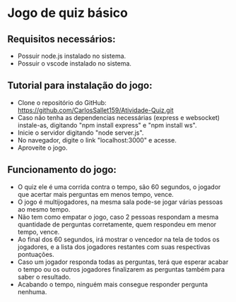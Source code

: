 # Jogo de quiz básico

## Requisitos necessários:
 - Possuir node.js instalado no sistema.
 - Possuir o vscode instalado no sistema.

## Tutorial para instalação do jogo:
 - Clone o repositório do GitHub: https://github.com/CarlosSallet159/Atividade-Quiz.git
 - Caso não tenha as dependencias necessárias (express e websocket) instale-as, digitando "npm install express" e "npm install ws".
 - Inicie o servidor digitando "node server.js".
 - No navegador, digite o link "localhost:3000" e acesse.
 - Aproveite o jogo.

 ## Funcionamento do jogo:
 - O quiz ele é uma corrida contra o tempo, são 60 segundos, o jogador que acertar mais perguntas em menos tempo, vence.
 - O jogo é multijogadores, na mesma sala pode-se jogar várias pessoas ao mesmo tempo.
 - Não tem como empatar o jogo, caso 2 pessoas respondam a mesma quantidade de perguntas corretamente, quem respondeu em menor tempo, vence.
 - Ao final dos 60 segundos, irá mostrar o vencedor na tela de todos os jogadores, e a lista dos jogadores restantes com suas respectivas pontuações.
 - Caso um jogador responda todas as perguntas, terá que esperar acabar o tempo ou os outros jogadores finalizarem as perguntas também para saber o resultado.
 - Acabando o tempo, ninguém mais consegue responder pergunta nenhuma.